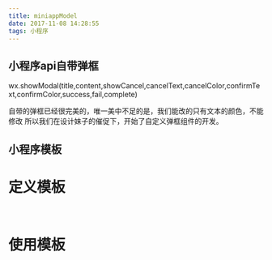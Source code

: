 ```yaml
---
title: miniappModel
date: 2017-11-08 14:28:55
tags: 小程序
---
```


## 小程序api自带弹框
wx.showModal(title,content,showCancel,cancelText,cancelColor,confirmText,confirmColor,success,fail,complete)


自带的弹框已经很完美的，唯一美中不足的是，我们能改的只有文本的颜色，不能修改
所以我们在设计妹子的催促下，开始了自定义弹框组件的开发。

## 小程序模板
# 定义模板
<pre>
    <template name="msgItem">
      <view>
        <text> {{index}}: {{msg}} </text>
        <text> Time: {{time}} </text>
      </view>
    </template>
</pre>

# 使用模板
<pre>
    <template is="msgItem" data="{{...item}}"/>
</pre>

模板的使用可以让页面部分共用，但是不好的一点是，js需要在每个引用的页面中重新定义，并没有很好的起到复用代码的作用。
